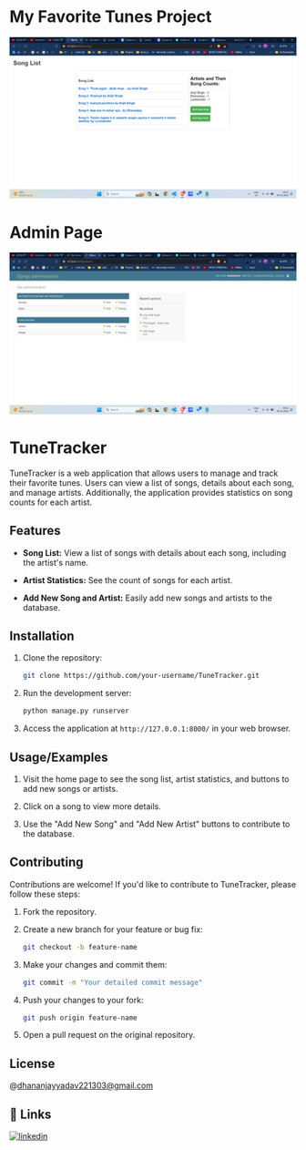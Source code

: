# My Favorite Tunes Project

![Project Image](images/songlist.png)

# Admin Page
![Project Image](images/admin.png)


# TuneTracker

TuneTracker is a web application that allows users to manage and track their favorite tunes. Users can view a list of songs, details about each song, and manage artists. Additionally, the application provides statistics on song counts for each artist.

## Features

- **Song List:** View a list of songs with details about each song, including the artist's name.

- **Artist Statistics:** See the count of songs for each artist.

- **Add New Song and Artist:** Easily add new songs and artists to the database.
## Installation

1. Clone the repository:

    ```bash
    git clone https://github.com/your-username/TuneTracker.git
    ```




2. Run the development server:

    ```bash
    python manage.py runserver
    ```

5. Access the application at `http://127.0.0.1:8000/` in your web browser.
## Usage/Examples

1. Visit the home page to see the song list, artist statistics, and buttons to add new songs or artists.

2. Click on a song to view more details.

3. Use the "Add New Song" and "Add New Artist" buttons to contribute to the database.

## Contributing

 
Contributions are welcome! If you'd like to contribute to TuneTracker, please follow these steps:

1. Fork the repository.

2. Create a new branch for your feature or bug fix:

    ```bash
    git checkout -b feature-name
    ```

3. Make your changes and commit them:

    ```bash
    git commit -m "Your detailed commit message"
    ```

4. Push your changes to your fork:

    ```bash
    git push origin feature-name
    ```

5. Open a pull request on the original repository.

## License
@dhananjayyadav221303@gmail.com

## 🔗 Links
[![linkedin](https://img.shields.io/badge/linkedin-0A66C2?style=for-the-badge&logo=linkedin&logoColor=white)](https://www.linkedin.com/in/iamdhananjay/) 
